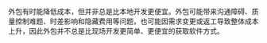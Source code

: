 外包有时能降低成本，但并非总是比本地开发更便宜。外包可能带来沟通障碍、质量控制难题、时差影响和隐藏费用等问题，也可能因需求变更或返工导致整体成本上升，因此外包并不总是比现场开发更简单、更便宜的获取软件方式。